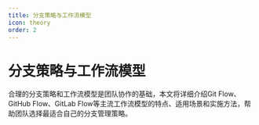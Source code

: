 ```yaml
---
title: 分支策略与工作流模型
icon: theory
order: 2
---
```


# 分支策略与工作流模型

合理的分支策略和工作流模型是团队协作的基础，本文将详细介绍Git Flow、GitHub Flow、GitLab Flow等主流工作流模型的特点、适用场景和实施方法，帮助团队选择最适合自己的分支管理策略。
